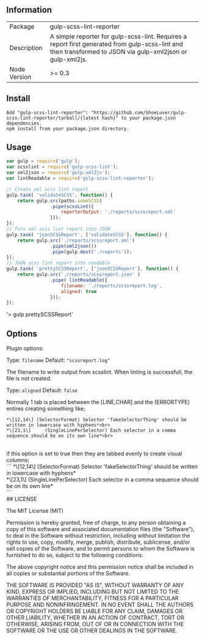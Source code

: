 ## Information

<table>
<tr>
<td>Package</td><td>gulp-scss-lint-reporter</td>
</tr>
<tr>
<td>Description</td>
<td>A simple reporter for gulp-scss-lint. Requires a report first generated from gulp-scss-lint and then transformed to JSON via gulp-xml2json or gulp-xml2js.</td>
</tr>
<tr>
<td>Node Version</td>
<td>>= 0.3</td>
</tr>
</table>

## Install

    Add "gulp-scss-lint-reporter": "https://github.com/ShoeLuver/gulp-scss-lint-reporter/tarball/{latest hash}" to your package.json dependencies.
    npm install from your package.json directory.

## Usage

```javascript
var gulp = require('gulp');
var scsslint = require('gulp-scss-lint');
var xml2json = require('gulp-xml2js');
var lintReadable = require('gulp-scss-lint-reporter');

// Create xml scss lint report
gulp.task( 'validateSCSS', function() {
	return gulp.src(paths.someSCSS)
				.pipe(scssLint({
					reporterOutput: './reports/scssreport.xml'
				}));
});
// Turn xml scss lint report into JSON
gulp.task( 'jsonSCSSReport', ['validateSCSS'], function() {
	return gulp.src('./reports/scssreport.xml')
				.pipe(xml2json())
				.pipe(gulp.dest('./reports'));
});
// JSON scss lint report into readable
gulp.task( 'prettySCSSReport', ['jsonSCSSReport'], function() {
	return gulp.src('./reports/scssreport.json' )
				.pipe( lintReadable({
					filename: './reports/scssreport.log',
					aligned: true
				}));
});
```
'\> gulp prettySCSSReport'<br>
## Options

Plugin options:

Type: `filename`
Default: `"scssreport.log"`

The filename to write output from scsslint. When linting is successfull, the file is not created.

Type: `aligned`
Default: `false`

Normally 1 tab is placed between the [LINE,CHAR] and the (ERRORTYPE) entires creating something like;<br>
```
*\[12,14\] (SelectorFormat) Selector 'fakeSelectorThing' should be written in lowercase with hyphens*<br>
*\[23,1\]	  (SingleLinePerSelector) Each selector in a comma sequence should be on its own line*<br>
```
<br>
if this option is set to true then they are tabbed evenly to create visual columns;<br>
```
*\[12,14\]  (SelectorFormat)          Selector 'fakeSelectorThing' should be written in lowercase with hyphens*<br>
*\[23,1\]	  (SingleLinePerSelector)   Each selector in a comma sequence should be on its own line*<br>
```
<br>
## LICENSE

The MIT License (MIT)

Permission is hereby granted, free of charge, to any person obtaining a copy
of this software and associated documentation files (the "Software"), to deal
in the Software without restriction, including without limitation the rights
to use, copy, modify, merge, publish, distribute, sublicense, and/or sell
copies of the Software, and to permit persons to whom the Software is
furnished to do so, subject to the following conditions:

The above copyright notice and this permission notice shall be included in
all copies or substantial portions of the Software.

THE SOFTWARE IS PROVIDED "AS IS", WITHOUT WARRANTY OF ANY KIND, EXPRESS OR
IMPLIED, INCLUDING BUT NOT LIMITED TO THE WARRANTIES OF MERCHANTABILITY,
FITNESS FOR A PARTICULAR PURPOSE AND NONINFRINGEMENT. IN NO EVENT SHALL THE
AUTHORS OR COPYRIGHT HOLDERS BE LIABLE FOR ANY CLAIM, DAMAGES OR OTHER
LIABILITY, WHETHER IN AN ACTION OF CONTRACT, TORT OR OTHERWISE, ARISING FROM,
OUT OF OR IN CONNECTION WITH THE SOFTWARE OR THE USE OR OTHER DEALINGS IN
THE SOFTWARE.
